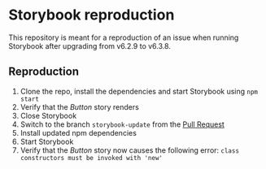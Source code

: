 # Storybook reproduction

This repository is meant for a reproduction of an issue when running Storybook after upgrading from v6.2.9 to v6.3.8.

## Reproduction

1. Clone the repo, install the dependencies and start Storybook using `npm start`
2. Verify that the _Button_ story renders
3. Close Storybook
4. Switch to the branch `storybook-update` from the [Pull Request](https://github.com/simondel/storybook-repro/pull/1)
5. Install updated npm dependencies
6. Start Storybook
7. Verify that the _Button_ story now causes the following error: `class constructors must be invoked with 'new'`
